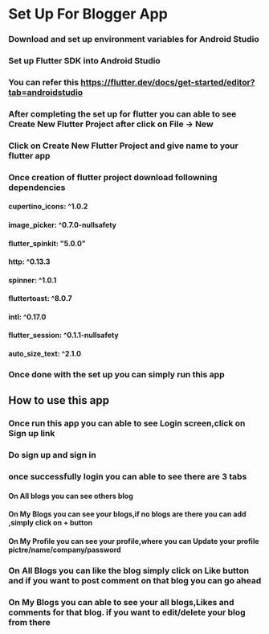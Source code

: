 # Set Up For Blogger App

### Download and set up environment variables for Android Studio
### Set up Flutter SDK into Android Studio
### You can refer this https://flutter.dev/docs/get-started/editor?tab=androidstudio
### After completing the set up for flutter you can able to see Create New Flutter Project after click on File -> New
### Click on Create New Flutter Project and give name to your flutter app
### Once creation of flutter project download followning dependencies
#### cupertino_icons: ^1.0.2
#### image_picker: ^0.7.0-nullsafety
#### flutter_spinkit: "5.0.0"
#### http: ^0.13.3
#### spinner: ^1.0.1
#### fluttertoast: ^8.0.7
#### intl: ^0.17.0
#### flutter_session: ^0.1.1-nullsafety
#### auto_size_text: ^2.1.0 

### Once done with the set up you can simply run this app

## How to use this app
### Once run this app you can able to see Login screen,click on Sign up link
### Do sign up and sign in
### once successfully login you can able to see there are 3 tabs 
#### On All blogs you can see others blog
#### On My Blogs you can see your blogs,if no blogs are there you can add ,simply click on + button
#### On My Profile you can see your profile,where you can Update your profile pictre/name/company/password
### On All Blogs you can like the blog simply click on Like button and if you want to post comment on that blog you can go ahead
### On My Blogs you can able to see your all blogs,Likes and comments for that blog. if you want to edit/delete your blog from there
